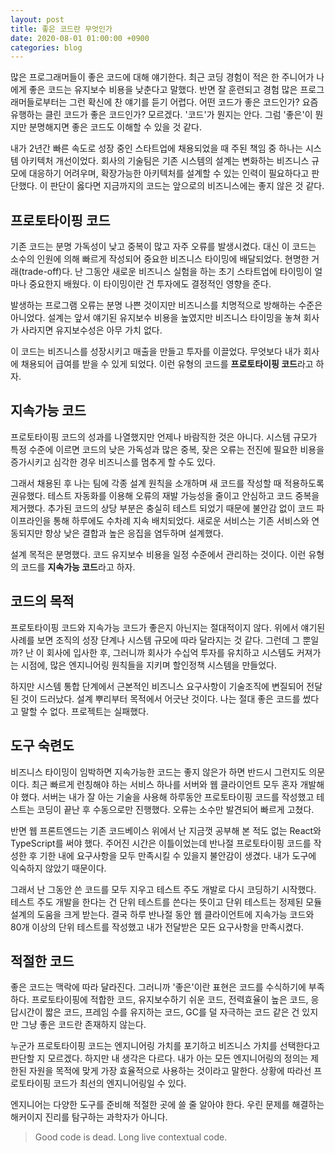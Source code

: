 ```yaml
---
layout: post
title: 좋은 코드란 무엇인가
date: 2020-08-01 01:00:00 +0900
categories: blog
---
```


많은 프로그래머들이 좋은 코드에 대해 얘기한다. 최근 코딩 경험이 적은 한 주니어가 나에게 좋은 코드는 유지보수 비용을 낮춘다고 말했다. 반면 잘 훈련되고 경험 많은 프로그래머들로부터는 그런 확신에 찬 얘기를 듣기 어렵다. 어떤 코드가 좋은 코드인가? 요즘 유행하는 클린 코드가 좋은 코드인가? 모르겠다. '코드'가 뭔지는 안다. 그럼 '좋은'이 뭔지만 분명해지면 좋은 코드도 이해할 수 있을 것 같다.

<!--more-->

내가 2년간 빠른 속도로 성장 중인 스타트업에 채용되었을 때 주된 책임 중 하나는 시스템 아키텍처 개선이었다. 회사의 기술팀은 기존 시스템의 설계는 변화하는 비즈니스 규모에 대응하기 어려우며, 확장가능한 아키텍처를 설계할 수 있는 인력이 필요하다고 판단했다. 이 판단이 옳다면 지금까지의 코드는 앞으로의 비즈니스에는 좋지 않은 것 같다.

## 프로토타이핑 코드

기존 코드는 분명 가독성이 낮고 중복이 많고 자주 오류를 발생시켰다. 대신 이 코드는 소수의 인원에 의해 빠르게 작성되어 중요한 비즈니스 타이밍에 배달되었다. 현명한 거래(trade-off)다. 난 그동안 새로운 비즈니스 실험을 하는 초기 스타트업에 타이밍이 얼마나 중요한지 배웠다. 이 타이밍이란 건 투자에도 결정적인 영향을 준다.

발생하는 프로그램 오류는 분명 나쁜 것이지만 비즈니스를 치명적으로 방해하는 수준은 아니었다. 설계는 앞서 얘기된 유지보수 비용을 높였지만 비즈니스 타이밍을 놓쳐 회사가 사라지면 유지보수성은 아무 가치 없다.

이 코드는 비즈니스를 성장시키고 매출을 만들고 투자를 이끌었다. 무엇보다 내가 회사에 채용되어 급여를 받을 수 있게 되었다. 이런 유형의 코드를 **프로토타이핑 코드**라고 하자.

## 지속가능 코드

프로토타이핑 코드의 성과를 나열했지만 언제나 바람직한 것은 아니다. 시스템 규모가 특정 수준에 이르면 코드의 낮은 가독성과 많은 중복, 잦은 오류는 전진에 필요한 비용을 증가시키고 심각한 경우 비즈니스를 멈추게 할 수도 있다.

그래서 채용된 후 나는 팀에 각종 설계 원칙을 소개하며 새 코드를 작성할 때 적용하도록 권유했다. 테스트 자동화를 이용해 오류의 재발 가능성을 줄이고 안심하고 코드 중복을 제거했다. 추가된 코드의 상당 부분은 충실히 테스트 되었기 때문에 불안감 없이 코드 파이프라인을 통해 하루에도 수차례 지속 배치되었다. 새로운 서비스는 기존 서비스와 연동되지만 항상 낮은 결합과 높은 응집을 염두하며 설계했다.

설계 목적은 분명했다. 코드 유지보수 비용을 일정 수준에서 관리하는 것이다. 이런 유형의 코드를 **지속가능 코드**라고 하자.

## 코드의 목적

프로토타이핑 코드와 지속가능 코드가 좋은지 아닌지는 절대적이지 않다. 위에서 얘기된 사례를 보면 조직의 성장 단계나 시스템 규모에 따라 달라지는 것 같다. 그런데 그 뿐일까? 난 이 회사에 입사한 후, 그러니까 회사가 수십억 투자를 유치하고 시스템도 커져가는 시점에, 많은 엔지니어링 원칙들을 지키며 할인정책 시스템을 만들었다.

하지만 시스템 통합 단계에서 근본적인 비즈니스 요구사항이 기술조직에 변질되어 전달된 것이 드러났다. 설계 뿌리부터 목적에서 어긋난 것이다. 나는 절대 좋은 코드를 썼다고 말할 수 없다. 프로젝트는 실패했다.

## 도구 숙련도

비즈니스 타이밍이 임박하면 지속가능한 코드는 좋지 않은가 하면 반드시 그런지도 의문이다. 최근 빠르게 런칭해야 하는 서비스 하나를 서버와 웹 클라이언트 모두 혼자 개발해야 했다. 서버는 내가 잘 아는 기술을 사용해 하루동안 프로토타이핑 코드를 작성했고 테스트는 코딩이 끝난 후 수동으로만 진행했다. 오류는 소수만 발견되어 빠르게 고쳤다.

반면 웹 프론트엔드는 기존 코드베이스 위에서 난 지금껏 공부해 본 적도 없는 React와 TypeScript를 써야 했다. 주어진 시간은 이틀이었는데 반나절 프로토타이핑 코드를 작성한 후 기한 내에 요구사항을 모두 만족시킬 수 있을지 불안감이 생겼다. 내가 도구에 익숙하지 않았기 때문이다.

그래서 난 그동안 쓴 코드를 모두 지우고 테스트 주도 개발로 다시 코딩하기 시작했다. 테스트 주도 개발을 한다는 건 단위 테스트를 쓴다는 뜻이고 단위 테스트는 정제된 모듈 설계의 도움을 크게 받는다. 결국 하루 반나절 동안 웹 클라이언트에 지속가능 코드와 80개 이상의 단위 테스트를 작성했고 내가 전달받은 모든 요구사항을 만족시켰다.

## 적절한 코드

좋은 코드는 맥락에 따라 달라진다. 그러니까 '좋은'이란 표현은 코드를 수식하기에 부족하다. 프로토타이핑에 적합한 코드, 유지보수하기 쉬운 코드, 전력효율이 높은 코드, 응답시간이 짧은 코드, 프레임 수를 유지하는 코드, GC를 덜 자극하는 코드 같은 건 있지만 그냥 좋은 코드란 존재하지 않는다.

누군가 프로토타이핑 코드는 엔지니어링 가치를 포기하고 비즈니스 가치를 선택한다고 판단할 지 모르겠다. 하지만 내 생각은 다르다. 내가 아는 모든 엔지니어링의 정의는 제한된 자원을 목적에 맞게 가장 효율적으로 사용하는 것이라고 말한다. 상황에 따라선 프로토타이핑 코드가 최선의 엔지니어링일 수 있다.

엔지니어는 다양한 도구를 준비해 적절한 곳에 쓸 줄 알아야 한다. 우린 문제를 해결하는 해커이지 진리를 탐구하는 과학자가 아니다.

> Good code is dead. Long live contextual code.
